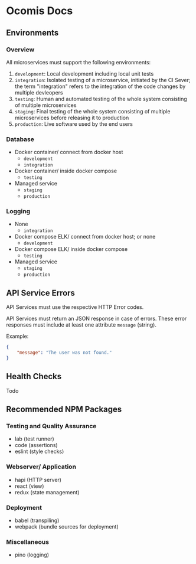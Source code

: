 # Ocomis Docs

## Environments

### Overview

All microservices must support the following environments:

1) `development`: Local development including local unit tests
2) `integration`: Isolated testing of a microservice, initiated by the CI Sever; the term "integration" refers to the integration of the code changes by multiple devleopers
3) `testing`: Human and automated testing of the whole system consisting of multiple microservices
4) `staging`: Final testing of the whole system consisting of multiple microservices before releasing it to production
5) `production`: Live software used by the end users

### Database

* Docker container/ connect from docker host
    * `development`
    * `integration`
* Docker container/ inside docker compose
    * `testing`
* Managed service
    * `staging`
    * `production`

### Logging

* None
    * `integration`
* Docker compose ELK/ connect from docker host; or none
    * `development`
* Docker compose ELK/ inside docker compose
    * `testing`
* Managed service
    * `staging`
    * `production`



## API Service Errors

API Services must use the respective HTTP Error codes.

API Services must return an JSON response in case of errors. These error responses must include at least one attribute `message` (string).

Example:

```json
{
    "message": "The user was not found."
}
````

## Health Checks

Todo

## Recommended NPM Packages

### Testing and Quality Assurance

* lab (test runner)
* code (assertions)
* eslint (style checks)

### Webserver/ Application

* hapi (HTTP server)
* react (view)
* redux (state management)

### Deployment

* babel (transpiling)
* webpack (bundle sources for deployment)

### Miscellaneous

* pino (logging)
